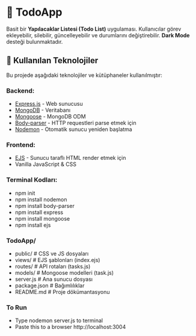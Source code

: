 # 📝 TodoApp

Basit bir **Yapılacaklar Listesi (Todo List)** uygulaması. Kullanıcılar görev ekleyebilir, silebilir, güncelleyebilir ve durumlarını değiştirebilir. **Dark Mode** desteği bulunmaktadır.  

## 🚀 Kullanılan Teknolojiler

Bu projede aşağıdaki teknolojiler ve kütüphaneler kullanılmıştır:

### Backend:
- [Express.js](https://expressjs.com/) - Web sunucusu
- [MongoDB](https://www.mongodb.com/) - Veritabanı
- [Mongoose](https://mongoosejs.com/) - MongoDB ODM
- [Body-parser](https://www.npmjs.com/package/body-parser) - HTTP requestleri parse etmek için
- [Nodemon](https://nodemon.io/) - Otomatik sunucu yeniden başlatma

### Frontend:
- [EJS](https://ejs.co/) - Sunucu taraflı HTML render etmek için
- Vanilla JavaScript & CSS


### Terminal Kodları:
- npm init
- npm install nodemon
- npm install body-parser
- npm install express
- npm install mongoose
- npm install ejs


### TodoApp/
- public/          # CSS ve JS dosyaları
- views/           # EJS şablonları (index.ejs)
- routes/          # API rotaları (tasks.js)
- models/          # Mongoose modelleri (task.js)
- server.js        # Ana sunucu dosyası
- package.json     # Bağımlılıklar
- README.md        # Proje dökümantasyonu



### To Run

- Type nodemon server.js to terminal
- Paste this to a browser http://localhost:3004



```bash


